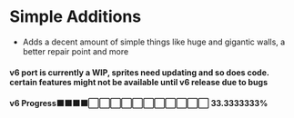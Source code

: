 # Simple Additions
* Adds a decent amount of simple things like huge and gigantic walls, a better repair point and more
#### v6 port is currently a WIP, sprites need updating and so does code. certain features might not be available until v6 release due to bugs
#### v6 Progress⬛⬛⬛⬛⬜⬜⬜⬜⬜⬜⬜⬜⬜⬜⬜ 33.3333333%
